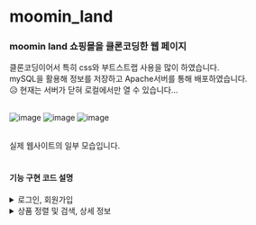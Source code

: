 # moomin_land
### moomin land 쇼핑몰을 클론코딩한 웹 페이지
클론코딩이어서 특히 css와 부트스트랩 사용을 많이 하였습니다. <br>
mySQL을 활용해 정보를 저장하고 Apache서버를 통해 배포하였습니다. <br>
 😥 현재는 서버가 닫혀 로컬에서만 열 수 있습니다... <br><br>
 
![image](https://github.com/juwan-25/moomin_land/assets/83991017/3b6afcc7-8cbb-466b-ab01-4cd7838b4fa7)
![image](https://github.com/juwan-25/moomin_land/assets/83991017/269ca5cb-2d2f-4222-9491-e74181abc8cc)
![image](https://github.com/juwan-25/moomin_land/assets/83991017/c6ce7ce7-5106-4e89-85d1-4daa335ef13a)


<br>
실제 웹사이트의 일부 모습입니다. <br><br>

#### 기능 구현 코드 설명
<details>
<summary>로그인, 회원가입</summary>
 
``` php
$uId = $_POST['userId'];
$uPass = $_POST['userPass'];

include('./db_con.php');

$sql = "select * from user where uid='$uId'&&upass='$uPass';";
$result = mysqli_query($conn, $sql);
$count = mysqli_num_rows($result);

if($count==0){
    echo "<script>alert('아이디 혹은 비밀번호 오류!');
            history.go(-1);</script>";
} else {
    //쿠키설정
    setcookie('userId', $uId, time()+3600);
    setcookie('userPass', $uPass, time()+3600);

    echo "<script>alert('로그인 성공!')</script>";

    echo "<script>location.href='index.php'</script>";
}
```
mySQL DB에 저장된 회원정보와 비교하여 아이디와 비밀번호가 일치할 경우 로그인 되도록 구현하였습니다. <br>
로그인이 되면 아이디와 비밀번호 값을 쿠키로 설정해주어 1시간 동안 유지되도록 하였습니다. <br><br>
  
``` php
$uid = $_POST['userId'];
$upass = $_POST['userPass'];
$passck = $_POST['userPassck'];
$uname = $_POST['userName'];
$email = $_POST['userMail'];
$tel = $_POST['userTel'];
try{
    $sql = "insert into user(uid, upass, uname, utel, uemail) values ('$uid', '$upass', '$uname', '$tel', '$email');";
    mysqli_query($conn, $sql);

    setcookie('userId', $uId, time()+3600);
    setcookie('userPass', $uPass, time()+3600);
    echo "<script>
        alert('회원가입 성공');
        window.location.href = 'index.php';
    </script>";
}catch(Exception $e){
    if(strpos($e, "PRIMARY")) echo "<script>
    alert('존재하는 아이디입니다.');
    history.back();
    </script>";
}
```
mySQL DB에 저장된 회원정보와 비교하여 없는 아이디 값일 경우 회원가입이 가능하도록 하였습니다. <br>
새로운 회원정보는 insert문을 통해 DB에 저장하고 로그인이 되도록 아이디와 비밀번호 값을 쿠키로 설정해주었습니다. <br><br>
</details>

<details>
<summary>상품 정렬 및 검색, 상세 정보</summary>
 
``` php
for($i=0; $i<$count; $i++){
    $re[$i] = mysqli_fetch_row($result);

    echo "<li class='searchitemcont'>";
    echo "<div class='product'>";
    echo "<a href='./product_detail.php?pid=".$re[$i][4]."' class='productLink'>";
    echo "<img src='".$re[$i][3]."'>";
    echo "</a>";
    echo "<p class='product_name'>".$re[$i][0]."</p>";
    echo "<p class='product_sel'>".$re[$i][1]."원</p>";
    echo "</div>";
    echo "</li>";
}

```
mySQL DB에 저장된 상품 정보와 사용자가 요구한 조건이 일치하는지 비교 후 맞다면 그에 대한 정보가 나오도록 하였습니다. <br>
상품이 전체가 출력되어야 하는 경우 조건 걸지 않아 필요한 정보가 나오도록 하였습니다. <br><br>

``` php
<div id="wrap">
    <div class="container">
        <div class="section_left">
            <?php 
                echo "<img src='".$re[3]."'>";
            ?>

        </div>
        <div class="section_right">
        <?php
            echo "<p class='product_name'>".$re[0]."</p>";
            echo "<p class='product_sel'>".$re[1]."원</p>";
        ?>
            <div class="total">

                <P class="total_text">TOTAL : </p>
                <?php
                    echo "<P class='total_sel'>".$re[1]."원</p>";
                ?>
            </div>  
            <form method="post" action="./cart.php">
                <div class="product_btn">
                    <a href="./cart.php?pid=<?php $re[4] ?>"><button type="submit" class="btncart">ADD TO CART</button></a> 
                    <button type="submit" class="btnbuy">BUY NOW</button> 
                </div>  
            </form>
        </div>
    </div>
</div>
```
상품이 클릭되면 id 값을 함께 넘겨 일치하는 상품을 DB에서 찾아 정보가 출력되도록 하였습니다. <br>
</details>
